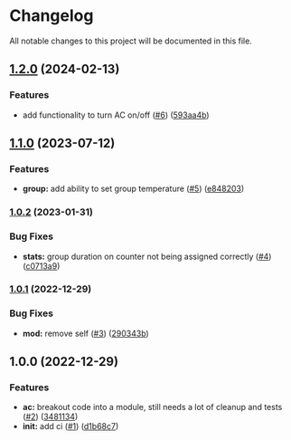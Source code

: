 # Changelog

All notable changes to this project will be documented in this file.

## [1.2.0](https://github.com/alistairpialek/airtouch4-go/compare/v1.1.0...v1.2.0) (2024-02-13)


### Features

* add functionality to turn AC on/off ([#6](https://github.com/alistairpialek/airtouch4-go/issues/6)) ([593aa4b](https://github.com/alistairpialek/airtouch4-go/commit/593aa4bf3847c7f215370096615c83395577e9d0))

## [1.1.0](https://github.com/alistairpialek/airtouch4-go/compare/v1.0.2...v1.1.0) (2023-07-12)


### Features

* **group:** add ability to set group temperature ([#5](https://github.com/alistairpialek/airtouch4-go/issues/5)) ([e848203](https://github.com/alistairpialek/airtouch4-go/commit/e848203e5a411c190bf80fa061a735a2983acdf4))

### [1.0.2](https://github.com/alistairpialek/airtouch4-go/compare/v1.0.1...v1.0.2) (2023-01-31)


### Bug Fixes

* **stats:** group duration on counter not being assigned correctly ([#4](https://github.com/alistairpialek/airtouch4-go/issues/4)) ([c0713a9](https://github.com/alistairpialek/airtouch4-go/commit/c0713a974bb52c0ec2033b4c4e9755206e31f7b8))

### [1.0.1](https://github.com/alistairpialek/airtouch4-go/compare/v1.0.0...v1.0.1) (2022-12-29)


### Bug Fixes

* **mod:** remove self ([#3](https://github.com/alistairpialek/airtouch4-go/issues/3)) ([290343b](https://github.com/alistairpialek/airtouch4-go/commit/290343b2fb3ac98f56adb055c6f299610c305331))

## 1.0.0 (2022-12-29)


### Features

* **ac:** breakout code into a module, still needs a lot of cleanup and tests ([#2](https://github.com/alistairpialek/airtouch4-go/issues/2)) ([3481134](https://github.com/alistairpialek/airtouch4-go/commit/3481134ce857a0f5a8f2e6ac0c41ee39d593a88f))
* **init:** add ci ([#1](https://github.com/alistairpialek/airtouch4-go/issues/1)) ([d1b68c7](https://github.com/alistairpialek/airtouch4-go/commit/d1b68c76fb71d330c8b9f49f30f426e998efe211))
